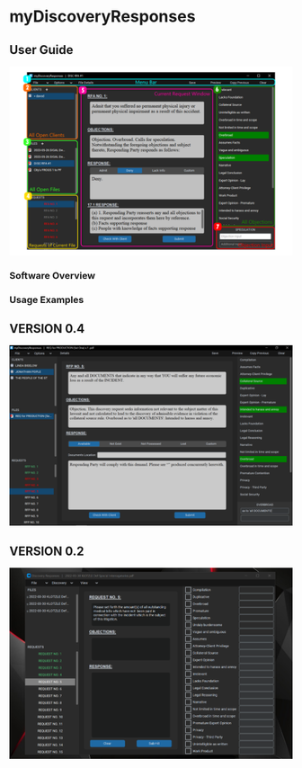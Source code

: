 # myDiscoveryResponses
## User Guide
![Example Screenshot](./USER_GUIDE_IMAGE.png)
### Software Overview

### Usage Examples

## VERSION 0.4
![Example Screenshot](./img2.PNG)

## VERSION 0.2
![Example Screenshot](./Capture.PNG)


